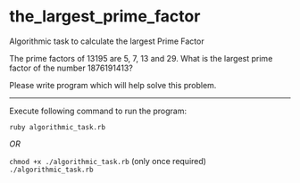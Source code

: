 the_largest_prime_factor
========================

Algorithmic task to calculate the largest Prime Factor

The prime factors of 13195 are 5, 7, 13 and 29. What is the largest
prime factor of the number 1876191413?

Please write program which will help solve this problem.

------------------------
Execute following command to run the program:

`ruby algorithmic_task.rb`

_OR_

`chmod +x ./algorithmic_task.rb` (only once required)
`./algorithmic_task.rb`